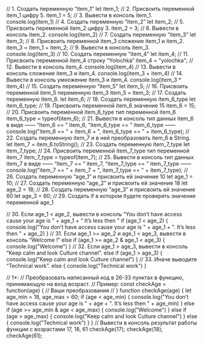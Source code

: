  // 1. Создать переменную “item_1”
let item_1;
// 2. Присвоить переменной item_1 цифру 5.
item_1 = 5;
// 3. Вывести в консоль item_1.
console.log(item_1)
// 4. Создать переменную “item_2”
let item_2;
// 5. Присвоить переменной item_2 цифру 3.
item_2 = 3;
// 6. Вывести в консоль item_2.
console.log(item_2)
// 7. Создать переменную “item_3”
let item_3;
// 8. Присвоить переменной item_3 сложение item_1 и item_2.
item_3 = item_1 + item_2;
// 9. Вывести в консоль item_3.
console.log(item_3)
// 10. Создать переменную “item_4”
let item_4;
// 11. Присвоить переменной item_4 строку “Yolochka”
item_4 = "yolochka";
// 12. Вывести в консоль item_4.
console.log(item_4)
// 13. Вывести в консоль сложение item_3 и item_4.
console.log(item_3 + item_4)
// 14. Вывести в консоль умножение item_3 и item_4.
console.log(item_3 * item_4)
// 15. Создать переменную “item_5”
let item_5;
// 16. Присвоить переменной item_5 переменную item_3
item_5 = item_3;
// 17. Создать переменную item_6.
let item_6;
// 18. Создать переменную item_6_type
let item_6_type;
// 19. Присвоить переменной item_6 значение 15
item_6 = 15;
// 20. Присвоить переменной item_6_type тип переменной item_6
item_6_type = typeof(item_6);
// 21. Вывести в консоль тип данных item_6 в виде ——  “item_6 == ”  item_6,  “item_6_type == ”  item_6_type ——  
console.log("item_6 == " + item_6 + ", item_6_type == " + item_6_type);
// 22. Создать переменную item_7 и в ней преобразовать item_6 в String.
let item_7 = item_6.toString();
// 23. Создать переменную item_7_type
let item_7_type;
// 24. Присвоить переменной item_7_type тип переменной item_7
item_7_type = typeof(item_7);
// 25. Вывести в консоль тип данных item_7 в виде ——  “item_7 == ”  item_7,  “item_7_type == ”  item_7_type ——  
console.log("item_7 == " + item_7 + ", item_7_type == " + item_7_type);
// 26. Создать переменную “age_1” и присвоить ей значение 10
let age_1 = 10;
// 27. Создать переменную “age_2” и присвоить ей значение 18
let age_2 = 18;
// 28. Создать переменную “age_3” и присвоить ей значение 60
let age_3 = 60;
// 29. Создать if в котором будете проверять значение переменной age_1
 
// 30. Если age_1 < age_2, вывести в консоль “You don’t have access cause your age is ” + age_1 + “ It’s less then ”
if (age_1 < age_2) {
    console.log("You don’t have access cause your age is " + age_1 + ". It’s less then " + age_2)
}
// 31. Если age_1 >=  age_2 и age_1 <  age_3, вывести в консоль “Welcome  !”
else if (age_1 >= age_2 & age_1 < age_3) {
    console.log("Welcome")
}
// 32. Если age_1  > age_3, вывести в консоль “Keep calm and look Culture channel”.
else if (age_1 > age_3) {
    console.log("Keep calm and look Culture channel")
}
// 33. Иначе выводите “Technical work”.
else {
    console.log("Technical work")
}

// 1*:
// Преобразовать написанный код в 26-33 пунктах в функцию, принимающую на вход возраст.
// Пример: const checkAge = function(age) {
// Ваши преобразования
// }
function checkAge(age) {
    let age_min = 18, age_max = 60;
    if (age < age_min) {
        console.log("You don’t have access cause your age is " + age + ". It’s less then " + age_min)
    } else if (age >= age_min & age < age_max) {
        console.log("Welcome")
    } else if (age > age_max) {
        console.log("Keep calm and look Culture channel")
    } else {
        console.log("Technical work")
    }
}
// Вывести в консоль результат работы функции с возрастами 17, 18, 61
checkAge(17);
checkAge(18);
checkAge(61);
